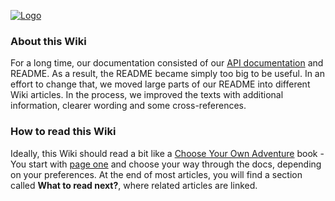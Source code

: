 [![Logo](https://github.com/python-telegram-bot/logos/raw/master/logo-text/png/ptb-logo-text_768.png)](https://python-telegram-bot.org/)

### About this Wiki
For a long time, our documentation consisted of our [API documentation](http://python-telegram-bot.readthedocs.io/) and README. As a result, the README became simply too big to be useful. In an effort to change that, we moved large parts of our README into different Wiki articles. In the process, we improved the texts with additional information, clearer wording and some cross-references. 

### How to read this Wiki
Ideally, this Wiki should read a bit like a [Choose Your Own Adventure](https://en.wikipedia.org/wiki/Choose_Your_Own_Adventure) book - You start with [page one](https://github.com/python-telegram-bot/python-telegram-bot/wiki/Introduction-to-the-API) and choose your way through the docs, depending on your preferences. At the end of most articles, you will find a section called **What to read next?**, where related articles are linked.